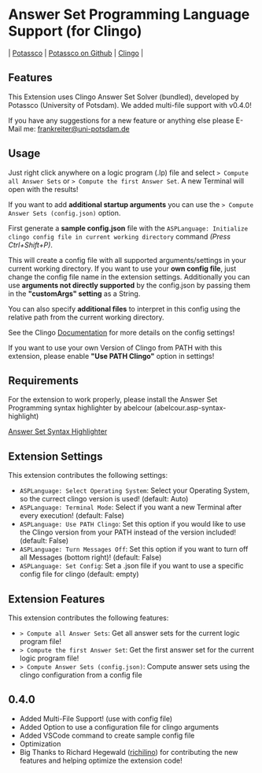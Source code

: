# Answer Set Programming Language Support (for Clingo)

 | [Potassco](https://potassco.org/) | [Potassco on Github](https://github.com/potassco) | [Clingo](https://potassco.org/clingo/) | 

## Features

This Extension uses Clingo Answer Set Solver (bundled), developed by Potassco (University of Potsdam).
We added multi-file support with v0.4.0!

If you have any suggestions for a new feature or anything else please E-Mail me: frankreiter@uni-potsdam.de

## Usage

Just right click anywhere on a logic program (.lp) file and select `> Compute all Answer Sets` or `> Compute the first Answer Set`.
A new Terminal will open with the results!

If you want to add **additional startup arguments** you can use the `> Compute Answer Sets (config.json)` option.

First generate a **sample config.json** file with the `ASPLanguage: Initialize clingo config file in current working directory` command *(Press Ctrl+Shift+P)*. 

This will create a config file with all supported arguments/settings in your current working directory. 
If you want to use your **own config file**, just change the config file name in the extension settings.
Additionally you can use **arguments not directly supported** by the config.json by passing them in the **"customArgs" setting** as a String.

You can also specify **additional files** to interpret in this config using the relative path from the current working directory.

See the Clingo [Documentation](https://github.com/potassco/guide/releases/download/v2.2.0/guide.pdf) for more details on the config settings!

If you want to use your own Version of Clingo from PATH with this extension, please enable **"Use PATH Clingo"** option in settings!

## Requirements

For the extension to work properly, please install the Answer Set Programming syntax highlighter by abelcour (abelcour.asp-syntax-highlight)

[Answer Set Syntax Highlighter](https://marketplace.visualstudio.com/items?itemName=abelcour.asp-syntax-highlight)

## Extension Settings

This extension contributes the following settings:

- `ASPLanguage: Select Operating System`: Select your Operating System, so the currect clingo version is used! (default: Auto)
- `ASPLanguage: Terminal Mode`: Select if you want a new Terminal after every execution! (default: False)
- `ASPLanguage: Use PATH Clingo`: Set this option if you would like to use the Clingo version from your PATH instead of the version included! (default: False)
- `ASPLanguage: Turn Messages Off`: Set this option if you want to turn off all Messages (bottom right)! (default: False)
- `ASPLanguage: Set Config`: Set a .json file if you want to use a specific config file for clingo (default: empty)

## Extension Features

This extension contributes the following features:

- `> Compute all Answer Sets`: Get all answer sets for the current logic program file!
- `> Compute the first Answer Set`: Get the first answer set for the current logic program file!
- `> Compute Answer Sets (config.json)`: Compute answer sets using the clingo configuration from a config file

## 0.4.0

- Added Multi-File Support! (use with config file)
- Added Option to use a configuration file for clingo arguments
- Added VSCode command to create sample config file
- Optimization
- Big Thanks to Richard Hegewald ([richilino](https://github.com/richilino)) for contributing the new features and helping optimize the extension code!